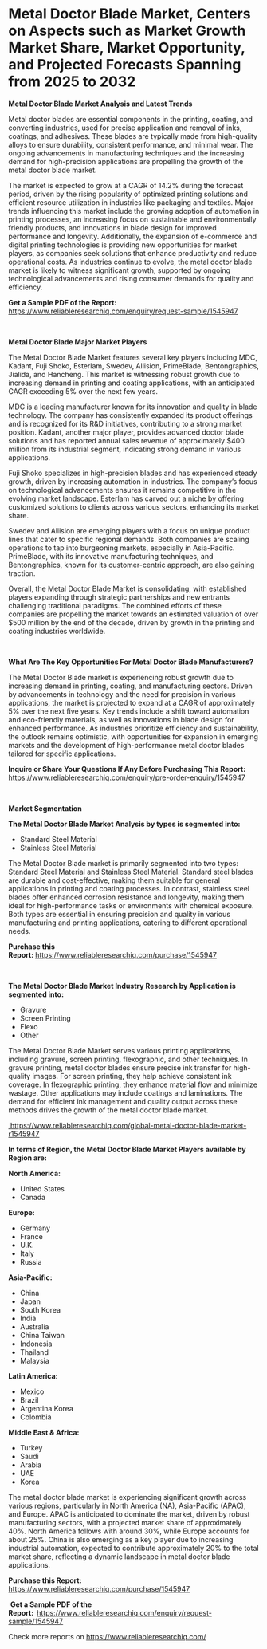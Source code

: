 <p><h1>Metal Doctor Blade Market, Centers on Aspects such as Market Growth Market Share, Market Opportunity, and Projected Forecasts Spanning from 2025 to 2032</h1></p><p><strong>Metal Doctor Blade Market Analysis and Latest Trends</strong></p>
<p><p>Metal doctor blades are essential components in the printing, coating, and converting industries, used for precise application and removal of inks, coatings, and adhesives. These blades are typically made from high-quality alloys to ensure durability, consistent performance, and minimal wear. The ongoing advancements in manufacturing techniques and the increasing demand for high-precision applications are propelling the growth of the metal doctor blade market.</p><p>The market is expected to grow at a CAGR of 14.2% during the forecast period, driven by the rising popularity of optimized printing solutions and efficient resource utilization in industries like packaging and textiles. Major trends influencing this market include the growing adoption of automation in printing processes, an increasing focus on sustainable and environmentally friendly products, and innovations in blade design for improved performance and longevity. Additionally, the expansion of e-commerce and digital printing technologies is providing new opportunities for market players, as companies seek solutions that enhance productivity and reduce operational costs. As industries continue to evolve, the metal doctor blade market is likely to witness significant growth, supported by ongoing technological advancements and rising consumer demands for quality and efficiency.</p></p>
<p><strong>Get a Sample PDF of the Report:&nbsp;</strong> <a href="https://www.reliableresearchiq.com/enquiry/request-sample/1545947?utm_campaign=2268&utm_medium=2&utm_source=Github&utm_content=ia&utm_term=11042025&utm_id=metal-doctor-blade">https://www.reliableresearchiq.com/enquiry/request-sample/1545947</a></p>
<p>&nbsp;</p>
<p><strong>Metal Doctor Blade Major Market Players</strong></p>
<p><p>The Metal Doctor Blade Market features several key players including MDC, Kadant, Fuji Shoko, Esterlam, Swedev, Allision, PrimeBlade, Bentongraphics, Jialida, and Hancheng. This market is witnessing robust growth due to increasing demand in printing and coating applications, with an anticipated CAGR exceeding 5% over the next few years.</p><p>MDC is a leading manufacturer known for its innovation and quality in blade technology. The company has consistently expanded its product offerings and is recognized for its R&D initiatives, contributing to a strong market position. Kadant, another major player, provides advanced doctor blade solutions and has reported annual sales revenue of approximately $400 million from its industrial segment, indicating strong demand in various applications.</p><p>Fuji Shoko specializes in high-precision blades and has experienced steady growth, driven by increasing automation in industries. The company’s focus on technological advancements ensures it remains competitive in the evolving market landscape. Esterlam has carved out a niche by offering customized solutions to clients across various sectors, enhancing its market share.</p><p>Swedev and Allision are emerging players with a focus on unique product lines that cater to specific regional demands. Both companies are scaling operations to tap into burgeoning markets, especially in Asia-Pacific. PrimeBlade, with its innovative manufacturing techniques, and Bentongraphics, known for its customer-centric approach, are also gaining traction.</p><p>Overall, the Metal Doctor Blade Market is consolidating, with established players expanding through strategic partnerships and new entrants challenging traditional paradigms. The combined efforts of these companies are propelling the market towards an estimated valuation of over $500 million by the end of the decade, driven by growth in the printing and coating industries worldwide.</p></p>
<p>&nbsp;</p>
<p><strong>What Are The Key Opportunities For Metal Doctor Blade Manufacturers?</strong></p>
<p><p>The Metal Doctor Blade market is experiencing robust growth due to increasing demand in printing, coating, and manufacturing sectors. Driven by advancements in technology and the need for precision in various applications, the market is projected to expand at a CAGR of approximately 5% over the next five years. Key trends include a shift toward automation and eco-friendly materials, as well as innovations in blade design for enhanced performance. As industries prioritize efficiency and sustainability, the outlook remains optimistic, with opportunities for expansion in emerging markets and the development of high-performance metal doctor blades tailored for specific applications.</p></p>
<p><strong>Inquire or Share Your Questions If Any Before Purchasing This Report:</strong> <a href="https://www.reliableresearchiq.com/enquiry/pre-order-enquiry/1545947?utm_campaign=2268&utm_medium=2&utm_source=Github&utm_content=ia&utm_term=11042025&utm_id=metal-doctor-blade">https://www.reliableresearchiq.com/enquiry/pre-order-enquiry/1545947</a></p>
<p>&nbsp;</p>
<p><strong>Market Segmentation</strong></p>
<p><strong>The Metal Doctor Blade Market Analysis by types is segmented into:</strong></p>
<p><ul><li>Standard Steel Material</li><li>Stainless Steel Material</li></ul></p>
<p><p>The Metal Doctor Blade market is primarily segmented into two types: Standard Steel Material and Stainless Steel Material. Standard steel blades are durable and cost-effective, making them suitable for general applications in printing and coating processes. In contrast, stainless steel blades offer enhanced corrosion resistance and longevity, making them ideal for high-performance tasks or environments with chemical exposure. Both types are essential in ensuring precision and quality in various manufacturing and printing applications, catering to different operational needs.</p></p>
<p><strong>Purchase this Report:&nbsp;</strong><a href="https://www.reliableresearchiq.com/purchase/1545947?utm_campaign=2268&utm_medium=2&utm_source=Github&utm_content=ia&utm_term=11042025&utm_id=metal-doctor-blade">https://www.reliableresearchiq.com/purchase/1545947</a></p>
<p>&nbsp;</p>
<p><strong>The Metal Doctor Blade Market Industry Research by Application is segmented into:</strong></p>
<p><ul><li>Gravure</li><li>Screen Printing</li><li>Flexo</li><li>Other</li></ul></p>
<p><p>The Metal Doctor Blade Market serves various printing applications, including gravure, screen printing, flexographic, and other techniques. In gravure printing, metal doctor blades ensure precise ink transfer for high-quality images. For screen printing, they help achieve consistent ink coverage. In flexographic printing, they enhance material flow and minimize wastage. Other applications may include coatings and laminations. The demand for efficient ink management and quality output across these methods drives the growth of the metal doctor blade market.</p></p>
<p><a href="https://www.reliableresearchiq.com/global-metal-doctor-blade-market-r1545947?utm_campaign=2268&utm_medium=2&utm_source=Github&utm_content=ia&utm_term=11042025&utm_id=metal-doctor-blade">&nbsp;https://www.reliableresearchiq.com/global-metal-doctor-blade-market-r1545947</a></p>
<p><strong>In terms of Region, the Metal Doctor Blade Market Players available by Region are:</strong></p>
<p>
    <p> <strong> North America: </strong>
        <ul>
            <li>United States</li>
            <li>Canada</li>
        </ul>
        </p> 
    <p> <strong> Europe: </strong>
        <ul>
            <li>Germany</li>
            <li>France</li>
            <li>U.K.</li>
            <li>Italy</li>
            <li>Russia</li>
        </ul>
        </p> 
    <p> <strong> Asia-Pacific: </strong>
        <ul>
            <li>China</li>
            <li>Japan</li>
            <li>South Korea</li>
            <li>India</li>
            <li>Australia</li>
            <li>China Taiwan</li>
            <li>Indonesia</li>
            <li>Thailand</li>
            <li>Malaysia</li>
        </ul>
        </p> 
    <p> <strong> Latin America: </strong>
        <ul>
            <li>Mexico</li>
            <li>Brazil</li>
            <li>Argentina Korea</li>
            <li>Colombia</li>
        </ul>
        </p> 
    <p> <strong> Middle East & Africa: </strong>
        <ul>
            <li>Turkey</li>
            <li>Saudi</li>
            <li>Arabia</li>
            <li>UAE</li>
            <li>Korea</li>
        </ul>
    </p>
    </p>
<p><p>The metal doctor blade market is experiencing significant growth across various regions, particularly in North America (NA), Asia-Pacific (APAC), and Europe. APAC is anticipated to dominate the market, driven by robust manufacturing sectors, with a projected market share of approximately 40%. North America follows with around 30%, while Europe accounts for about 25%. China is also emerging as a key player due to increasing industrial automation, expected to contribute approximately 20% to the total market share, reflecting a dynamic landscape in metal doctor blade applications.</p></p>
<p><strong>Purchase this Report: </strong><a href="https://www.reliableresearchiq.com/purchase/1545947?utm_campaign=2268&utm_medium=2&utm_source=Github&utm_content=ia&utm_term=11042025&utm_id=metal-doctor-blade">https://www.reliableresearchiq.com/purchase/1545947</a></p>
<p>&nbsp;<strong>Get a Sample PDF of the Report:&nbsp;&nbsp;</strong><a href="https://www.reliableresearchiq.com/enquiry/request-sample/1545947?utm_campaign=2268&utm_medium=2&utm_source=Github&utm_content=ia&utm_term=11042025&utm_id=metal-doctor-blade">https://www.reliableresearchiq.com/enquiry/request-sample/1545947</a></p>
<p><strong></strong></p>
<p>Check more reports on <a href="https://www.reliableresearchiq.com/?utm_campaign=2268&utm_medium=2&utm_source=Github&utm_content=ia&utm_term=11042025&utm_id=metal-doctor-blade">https://www.reliableresearchiq.com/</a></p>